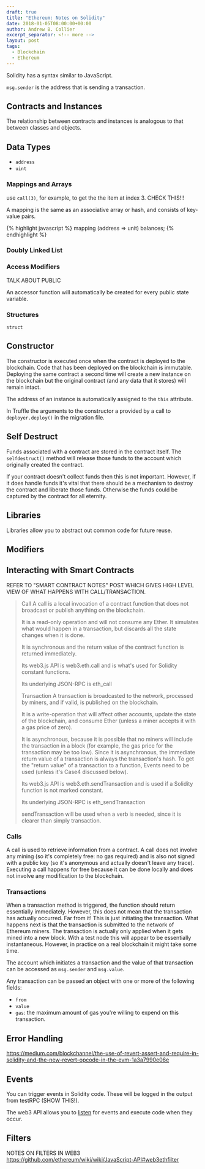 ```yaml
---
draft: true
title: "Ethereum: Notes on Solidity"
date: 2018-01-05T08:00:00+00:00
author: Andrew B. Collier
excerpt_separator: <!-- more -->
layout: post
tags:
  - Blockchain
  - Ethereum
---
```


Solidity has a syntax similar to JavaScript.

<!-- more -->

`msg.sender` is the address that is sending a transaction.

## Contracts and Instances

The relationship between contracts and instances is analogous to that between classes and objects.

## Data Types

- `address`
- `uint`

### Mappings and Arrays

use `call(3)`, for example, to get the the item at index 3. CHECK THIS!!!

A mapping is the same as an associative array or hash, and consists of key-value pairs.

{% highlight javascript %}
mapping (address => unit) balances;
{% endhighlight %}

### Doubly Linked List

### Access Modifiers

TALK ABOUT PUBLIC

An accessor function will automatically be created for every public state variable.

### Structures

`struct`

## Constructor

The constructor is executed once when the contract is deployed to the blockchain. Code that has been deployed on the blockchain is immutable. Deploying the same contract a second time will create a new instance on the blockchain but the original contract (and any data that it stores) will remain intact.

The address of an instance is automatically assigned to the `this` attribute.

In Truffle the arguments to the constructor a provided by a call to `deployer.deploy()` in the migration file.

## Self Destruct

Funds associated with a contract are stored in the contract itself. The `selfdestruct()` method will release those funds to the account which originally created the contract.

If your contract doesn't collect funds then this is not important. However, if it does handle funds it's vital that there should be a mechanism to destroy the contract and liberate those funds. Otherwise the funds could be captured by the contract for all eternity.

## Libraries

Libraries allow you to abstract out common code for future reuse.

## Modifiers

## Interacting with Smart Contracts

REFER TO "SMART CONTRACT NOTES" POST WHICH GIVES HIGH LEVEL VIEW OF WHAT HAPPENS WITH CALL/TRANSACTION.

<blockquote>
	Call
A call is a local invocation of a contract function that does not broadcast or publish anything on the blockchain.

It is a read-only operation and will not consume any Ether. It simulates what would happen in a transaction, but discards all the state changes when it is done.

It is synchronous and the return value of the contract function is returned immediately.

Its web3.js API is web3.eth.call and is what's used for Solidity constant functions.

Its underlying JSON-RPC is eth_call

Transaction
A transaction is broadcasted to the network, processed by miners, and if valid, is published on the blockchain.

It is a write-operation that will affect other accounts, update the state of the blockchain, and consume Ether (unless a miner accepts it with a gas price of zero).

It is asynchronous, because it is possible that no miners will include the transaction in a block (for example, the gas price for the transaction may be too low). Since it is asynchronous, the immediate return value of a transaction is always the transaction's hash. To get the "return value" of a transaction to a function, Events need to be used (unless it's Case4 discussed below).

Its web3.js API is web3.eth.sendTransaction and is used if a Solidity function is not marked constant.

Its underlying JSON-RPC is eth_sendTransaction

sendTransaction will be used when a verb is needed, since it is clearer than simply transaction.
</blockquote>

### Calls

A call is used to retrieve information from a contract. A call does not involve any mining (so it's completely free: no gas required) and is also not signed with a public key (so it's anonymous and actually doesn't leave any trace). Executing a call happens for free because it can be done locally and does not involve any modification to the blockchain.

### Transactions

When a transaction method is triggered, the function should return essentially immediately. However, this does not mean that the transaction has actually occurred. Far from it! This is just initiating the transaction. What happens next is that the transaction is submitted to the network of Ethereum miners. The transaction is actually only applied when it gets mined into a new block. With a test node this will appear to be essentially instantaneous. However, in practice on a real blockchain it might take some time.

The account which initiates a transaction and the value of that transaction can be accessed as `msg.sender` and `msg.value`.

Any transaction can be passed an object with one or more of the following fields:

- `from`
- `value`
- `gas`: the maximum amount of gas you're willing to expend on this transaction.

## Error Handling

https://medium.com/blockchannel/the-use-of-revert-assert-and-require-in-solidity-and-the-new-revert-opcode-in-the-evm-1a3a7990e06e

## Events

You can trigger events in Solidity code. These will be logged in the output from testRPC (SHOW THIS!).

The web3 API allows you to [listen](https://github.com/ethereum/wiki/wiki/JavaScript-API#contract-events) for events and execute code when they occur.

## Filters

NOTES ON FILTERS IN WEB3 https://github.com/ethereum/wiki/wiki/JavaScript-API#web3ethfilter
